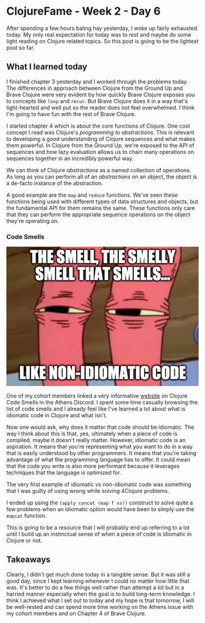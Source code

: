 # ClojureFame - Week 2 - Day 6

After spending a few hours baling hay yesterday, I woke up fairly exhausted today. My only real expectation for today was to rest and maybe do some light reading on Clojure related topics. So this post is going to be the lightest post so far.

## What I learned today

I finished chapter 3 yesterday and I worked through the problems today. The differences in approach between Clojure from the Ground Up and Brave Clojure were very evident by how quickly Brave Clojure exposes you to concepts like `loop` and `recur`. But Brave Clojure does it in a way that's light-hearted and well put so the reader does not feel overwhelmed. I think I'm going to have fun with the rest of Brave Clojure.

I started chapter 4 which is about the core functions of Clojure. One cool concept I read was Clojure's _programming to abstractions_. This is relevant to developing a good understanding of Clojure sequences and what makes them powerful. In Clojure from the Ground Up, we're exposed to the API of sequences and how lazy evaluation allows us to chain many operations on sequences together in an incredibly powerful way.

We can think of Clojure _abstractions_ as a named collection of operations. As long as you can perform all of an _abstractions_ on an object, the object is a de-facto instance of the abstraction.

A good example are the `map` and `reduce` functions. We've seen these functions being used with different types of data structures and objects, but the fundamental API for them remains the same.
These functions only care that they can perform the appropriate sequence operations on the object they're operating on.

### Code Smells

![smelly-code](assets/smelly.png)

One of my cohort members linked a very informative [website](https://bsless.github.io/code-smells/) on Clojure Code Smells in the Athens Discord. I spent some time casually browsing the list of code smells and I already feel like I've learned a lot about what is idiomatic code in Clojure and what isn't.

Now one would ask, why does it matter that code should be idiomatic. The way I think about this is that, yes, ultimately when a piece of code is compiled, maybe it doesn't really matter. However, idiomatic code is an aspiration. It means that you're representing what you want to do in a way that is easily understood by other programmers. It means that you're taking advantage of what the programming language has to offer. It could mean that the code you write is also more performant because it leverages techniques that the language is optimized for.

The very first example of idiomatic vs non-idiomatic code was something that I was guilty of using wrong while solving 4Clojure problems.

I ended up using the `(apply concat (map f xs))` construct to solve quite a few problems when an idiomatic option would have been to simply use the `mapcat` function.

This is going to be a resource that I will probably end up referring to a lot until I build up an instinctual sense of when a piece of code is idiomatic in Clojure or not.

## Takeaways

Clearly, I didn't get much done today in a tangible sense. But it was still a good day, since I kept learning whenever I could no matter how little that was. It's better to do a few things well rather than attempt a lot but in a harried manner especially when the goal is to build long-term knowledge. I think I achieved what I set out to today and my hope is that tomorrow, I will be well-rested and can spend more time working on the Athens issue with my cohort members and on Chapter 4 of Brave Clojure.

